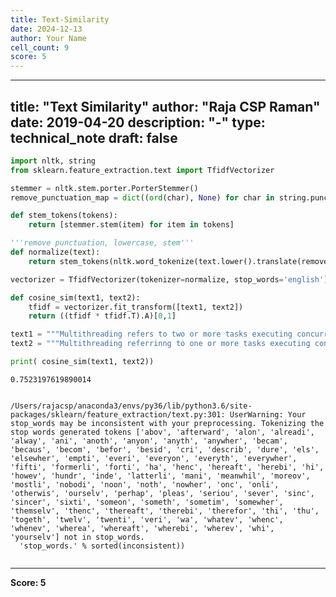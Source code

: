 ```yaml
---
title: Text-Similarity
date: 2024-12-13
author: Your Name
cell_count: 9
score: 5
---
```


---
title: "Text Similarity"
author: "Raja CSP Raman"
date: 2019-04-20
description: "-"
type: technical_note
draft: false
---

```python
import nltk, string
from sklearn.feature_extraction.text import TfidfVectorizer
```


```python
stemmer = nltk.stem.porter.PorterStemmer()
remove_punctuation_map = dict((ord(char), None) for char in string.punctuation)
```


```python
def stem_tokens(tokens):
    return [stemmer.stem(item) for item in tokens]
```


```python
'''remove punctuation, lowercase, stem'''
def normalize(text):
    return stem_tokens(nltk.word_tokenize(text.lower().translate(remove_punctuation_map)))

vectorizer = TfidfVectorizer(tokenizer=normalize, stop_words='english')
```


```python
def cosine_sim(text1, text2):
    tfidf = vectorizer.fit_transform([text1, text2])
    return ((tfidf * tfidf.T).A)[0,1]
```


```python
text1 = """Multithreading refers to two or more tasks executing concurrently within a single program.""";
text2 = """Multithreading referrinng to one or more tasks executing concurrently within a single program.""";
```


```python
print( cosine_sim(text1, text2))
```

    0.7523197619890014


    /Users/rajacsp/anaconda3/envs/py36/lib/python3.6/site-packages/sklearn/feature_extraction/text.py:301: UserWarning: Your stop_words may be inconsistent with your preprocessing. Tokenizing the stop words generated tokens ['abov', 'afterward', 'alon', 'alreadi', 'alway', 'ani', 'anoth', 'anyon', 'anyth', 'anywher', 'becam', 'becaus', 'becom', 'befor', 'besid', 'cri', 'describ', 'dure', 'els', 'elsewher', 'empti', 'everi', 'everyon', 'everyth', 'everywher', 'fifti', 'formerli', 'forti', 'ha', 'henc', 'hereaft', 'herebi', 'hi', 'howev', 'hundr', 'inde', 'latterli', 'mani', 'meanwhil', 'moreov', 'mostli', 'nobodi', 'noon', 'noth', 'nowher', 'onc', 'onli', 'otherwis', 'ourselv', 'perhap', 'pleas', 'seriou', 'sever', 'sinc', 'sincer', 'sixti', 'someon', 'someth', 'sometim', 'somewher', 'themselv', 'thenc', 'thereaft', 'therebi', 'therefor', 'thi', 'thu', 'togeth', 'twelv', 'twenti', 'veri', 'wa', 'whatev', 'whenc', 'whenev', 'wherea', 'whereaft', 'wherebi', 'wherev', 'whi', 'yourselv'] not in stop_words.
      'stop_words.' % sorted(inconsistent))



```python

```


---
**Score: 5**